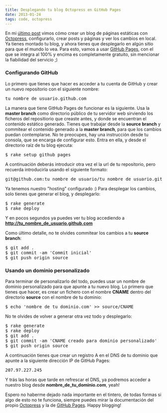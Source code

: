 ```yaml
---
title: Desplegando tu blog Octopress en GitHub Pages
date: 2013-01-24
tags: code, octopress
---
```


En mi [último post](/blog/2013-01-23-cambiando-de-wordpress-a-octopress) vimos cómo crear un blog de páginas estáticas con <a title="A blogging framework for hackers" href="http://octopress.org" target="_blank">Octopress</a>, configurarlo, crear posts y páginas y ver los cambios en local. Ya tienes montado tu blog, y ahora tienes que desplegarlo en algún sitio para que el mundo lo vea. Para esto, vamos a usar <a title="GitHub Pages" href="http://pages.github.com" target="_blank">GitHub Pages</a>, con el que se integra al 100% y encima es completamente gratuito, sin mencionar la fiabilidad del servicio ;)

<!--more-->

<h3>Configurando GitHub</h3>
Lo primero que tienes que hacer es acceder a tu cuenta de GitHub y crear un nuevo repositorio con el siguiente nombre:
<pre>tu_nombre_de_usuario.github.com</pre>

La manera que tiene GitHub Pages de funcionar es la siguiente. Usa la <strong>master branch</strong> como directorio público de tu servidor web sirviendo los ficheros del repositiorio que creaste antes, y donde se encuentran el contenido estático generado. Tienes que trabajar desde la <strong>source branch</strong> y commitear el contenido generado a la <strong>master branch</strong>, para que los cambios puedan contemplarse. No te preocupes, hay una instrucción desde tu consola, que se encarga de configurar esto. Entra en ella, y desde el directorio raíz de tu blog ejecuta:
<pre>$ rake setup_github_pages</pre>
A continuación deberás introducir otra vez el la url de tu repositorio, pero recuerda introducirla usando el siguiente formato:
<pre>git@github.com:tu_nombre_de_usuario/tu_nombre_de_usuario.github.com.git</pre>
Ya tenemos nuestro "hosting" configurado :)
Para desplegar los cambios, solo tienes que generar el blog, y desplegarlo:
<pre>
$ rake generate
$ rake deploy
</pre>
Y en pocos segundos ya puedes ver tu blog accediendo a <strong>http://tu_nombre_de_usuario.github.com</strong>

Como último detalle, no te olvides commitear los cambios a tu <strong>source branch</strong>:

<pre>
$ git add .
$ git commit -am 'Commit inicial'
$ git push origin source
</pre>

<h3>Usando un dominio personalizado</h3>
Para terminar de personalizarlo del todo, puedes usar un nombre de dominio personalizado para que apunte a tu nuevo blog.
Lo primero que tienes que hacer, es crear un fichero con el nombre <strong>CNAME</strong> dentro del directorio <strong>source</strong> con el nombre de tu dominio:
<pre>$ echo 'nombre_de_tu_dominio.com' >> source/CNAME</pre>
No te olvides de volver a generar otra vez todo y desplegarlo:
<pre>
$ rake generate
$ rake deploy
$ git add .
$ git commit -am 'CNAME creado para dominio personalizado'
$ git push origin source
</pre>

A continuación tienes que crear un registro A en el DNS de tu dominio que apunte a la siguiente dirección IP de GitHub Pages:
<pre>207.97.227.245</pre>
Y trás las horas que tarde en refrescar el DNS, ya podremos acceder a nuestro blog desde <strong>nombre_de_tu_dominio.com</strong>, yeah!

Espero no haberme dejado nada importante en el tintero, de todas formas si algo de esto no te funciona, siempre puedes mirar la documentación del propio <a href="http://octopress.org/docs/" title="Octopress docs" target="_blank">Octopress</a> y la de <a href="https://help.github.com/categories/20/articles" title="GitHub Pages help" target="_blank">GitHub Pages</a>. Happy blogging!





